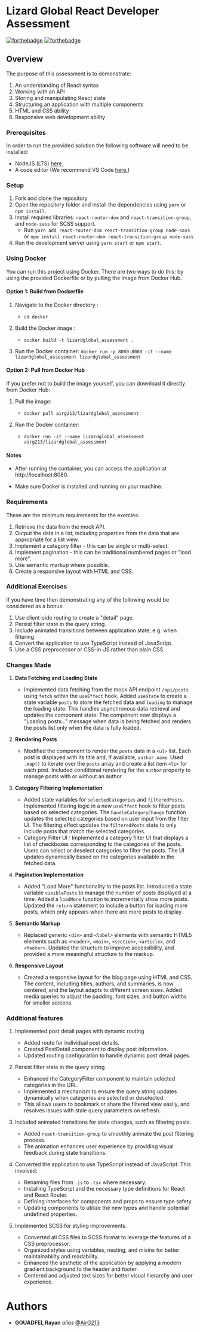 # Lizard Global React Developer Assessment

[![forthebadge](http://forthebadge.com/images/badges/built-with-love.svg)](http://forthebadge.com) [![forthebadge](http://forthebadge.com/images/badges/powered-by-electricity.svg)](http://forthebadge.com)

## Overview

The purpose of this assessment is to demonstrate:

1. An understanding of React syntax
2. Working with an API
3. Storing and manipulating React state
4. Structuring an application with multiple components
5. HTML and CSS ability
6. Responsive web development ability

### Prerequisites

In order to run the provided solution the following software will need to be installed:

- NodeJS (LTS) [here.](https://nodejs.org/en/)
- A code editor (We recommend VS Code [here.](https://code.visualstudio.com/))

### Setup

1. Fork and clone the repository
2. Open the repository folder and install the dependencies using `yarn` or `npm install`.
3. Install required libraries: `react-router-dom` and `react-transition-group`, and `node-sass` for SCSS support.
   - Run `yarn add react-router-dom react-transition-group node-sass` or `npm install react-router-dom react-transition-group node-sass`
4. Run the development server using `yarn start` or `npm start`.

### Using Docker

You can run this project using Docker. There are two ways to do this: by using the provided Dockerfile or by pulling the image from Docker Hub.

#### Option 1: Build from Dockerfile

1. Navigate to the Docker directory :
   - `cd docker`

2. Build the Docker image :
   - `docker build -t lizardglobal_assessment .`

3. Run the Docker container:
`docker run -p 8080:8080 -it --name lizardglobal_assessment lizardglobal_assessment`

#### Option 2: Pull from Docker Hub
If you prefer not to build the image yourself, you can download it directly from Docker Hub:

1. Pull the image:
   - `docker pull airg213/lizardglobal_assessment`

2. Run the Docker container:
   - `docker run -it --name lizardglobal_assessment airg213/lizardglobal_assessment`


#### Notes
- After running the container, you can access the application at http://localhost:8080.

- Make sure Docker is installed and running on your machine.

### Requirements

These are the minimum requirements for the exercies:

1. Retrieve the data from the mock API.
2. Output the data in a list, including properties from the data that are appropriate for a list view.
3. Implement a category filter - this can be single or multi-select.
4. Implement pagination - this can be traditional numbered pages or "load more".
5. Use semantic markup where possible.
6. Create a responsive layout with HTML and CSS.

### Additional Exercises

If you have time then demonstrating any of the following would be considered as a bonus:

1. Use client-side routing to create a "detail" page.
2. Persist filter state in the query string.
3. Include animated transitions between application state, e.g. when filtering.
4. Convert the application to use TypeScript instead of JavaScript.
5. Use a CSS preprocessor or CSS-in-JS rather than plain CSS.

### Changes Made

1. **Data Fetching and Loading State**
   - Implemented data fetching from the mock API endpoint `/api/posts` using `fetch` within the `useEffect` hook. Added `useState` to create a state variable `posts` to store the fetched data and `loading` to manage the loading state. This handles asynchronous data retrieval and updates the component state. The component now displays a "Loading posts..." message when data is being fetched and renders the posts list only when the data is fully loaded.

2. **Rendering Posts**
   - Modified the component to render the `posts` data in a `<ul>` list. Each post is displayed with its title and, if available, `author.name`. Used `.map()` to iterate over the `posts` array and create a list item `<li>` for each post. Included conditional rendering for the `author` property to manage posts with or without an author.

3. **Category Filtering Implementation**
   - Added state variables for `selectedCategories` and `filteredPosts`. Implemented filtering logic in a new `useEffect` hook to filter posts based on selected categories. The `handleCategoryChange` function updates the selected categories based on user input from the filter UI. The filtering effect updates the `filteredPosts` state to only include posts that match the selected categories.
   - Category Filter UI : Implemented a category filter UI that displays a list of checkboxes corresponding to the categories of the posts. Users can select or deselect categories to filter the posts. The UI updates dynamically based on the categories available in the fetched data.

4. **Pagination Implementation**
   - Added "Load More" functionality to the posts list. Introduced a state variable `visiblePosts` to manage the number of posts displayed at a time. Added a `loadMore` function to incrementally show more posts. Updated the `return` statement to include a button for loading more posts, which only appears when there are more posts to display.

5. **Semantic Markup**
   - Replaced generic `<div>` and `<label>` elements with semantic HTML5 elements such as `<header>`, `<main>`, `<section>`, `<article>`, and `<footer>`. Updated the structure to improve accessibility, and provided a more meaningful structure to the markup.

6. **Responsive Layout** 
   - Created a responsive layout for the blog page using HTML and CSS. The content, including titles, authors, and summaries, is now centered, and the layout adapts to different screen sizes. Added media queries to adjust the padding, font sizes, and button widths for smaller screens.

### Additional features

1. Implemented post detail pages with dynamic routing
   - Added route for individual post details.
   - Created PostDetail component to display post information.
   - Updated routing configuration to handle dynamic post detail pages.

2. Persist filter state in the query string
   - Enhanced the CategoryFilter component to maintain selected categories in the URL.
   - Implemented a mechanism to ensure the query string updates dynamically when categories are selected or deselected.
   - This allows users to bookmark or share the filtered view easily, and resolves issues with stale query parameters on refresh.

3. Included animated transitions for state changes, such as filtering posts.
   - Added `react-transition-group` to smoothly animate the post filtering process.
   - The animation enhances user experience by providing visual feedback during state transitions.

4. Converted the application to use TypeScript instead of JavaScript. This involved:
   - Renaming files from `.js` to `.tsx` where necessary.
   - Installing TypeScript and the necessary type definitions for React and React Router.
   - Defining interfaces for components and props to ensure type safety.
   - Updating components to utilize the new types and handle potential undefined properties.

5. Implemented SCSS for styling improvements.
   - Converted all CSS files to SCSS format to leverage the features of a CSS preprocessor.
   - Organized styles using variables, nesting, and mixins for better maintainability and readability.
   - Enhanced the aesthetic of the application by applying a modern gradient background to the header and footer.
   - Centered and adjusted text sizes for better visual hierarchy and user experience.

# Authors 
* **GOUADFEL Rayan** _alias_ [@AirG213](https://github.com/AirG213)
